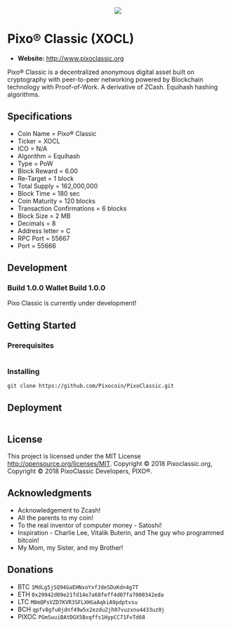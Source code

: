 <p align="center">
	<img src="http://tinyimg.io/i/tEbX8xw.png"/>
</p>

# Pixo® Classic (XOCL)
* __Website:__ http://www.pixoclassic.org


Pixo® Classic is a decentralized anonymous digital asset built on cryptography with peer-to-peer networking powered by Blockchain technology with Proof-of-Work.  A derivative of ZCash.  Equihash hashing algorithms.

## Specifications
* Coin Name = Pixo® Classic
* Ticker = XOCL
* ICO = N/A
* Algorithm = Equihash
* Type = PoW
* Block Reward = 6.00
* Re-Target = 1 block
* Total Supply = 162,000,000
* Block Time = 180 sec
* Coin Maturity = 120 blocks
* Transaction Confirmations = 6 blocks
* Block Size = 2 MB
* Decimals = 8
* Address letter = C
* RPC Port = 55667
* Port = 55666

## Development
### Build 1.0.0 Wallet Build 1.0.0
Pixo Classic is currently under development!

## Getting Started 

### Prerequisites

```
```

### Installing
```
git clone https://github.com/Pixocoin/PixoClassic.git
```
## Deployment

```
```

## License

This project is licensed under the MIT License http://opensource.org/licenses/MIT.  Copyright © 2018 Pixoclassic.org, Copyright © 2018 PixoClassic Developers, PIXO®.
## Acknowledgments

* Acknowledgement to Zcash!
* All the parents to my coin!
* To the real inventor of computer money - Satoshi!
* Inspiration - Charlie Lee, Vitalik Buterin, and The guy who programmed bitcoin!
* My Mom, my Sister, and my Brother!

## Donations

* BTC ```1MdLg5jSQ94GaEHNxoYxfJdeSDuKdn4g7T```
* ETH ```0x29942d09e21fd14e7a68feff4d07fa7000342eda```
* LTC ```M8mQPsVZD7KVR3SFLXHGaAqkiA9pdptvsu```
* BCH ```qpfv8gfu0jdnf49w5x2ezdu2jh07vuzxnu4433uz0j```
* PIXOC ```PGmSuuiBAtDGX5Bxqffs1HypCC71FvTd68```
